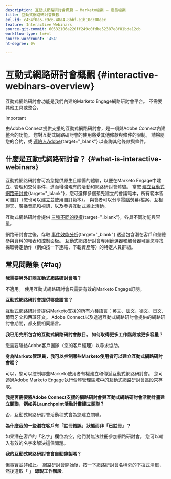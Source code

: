 ```yaml
---
description: 互動式網路研討會概覽 — Marketo檔案 — 產品檔案
title: 互動式網路研討會概觀
exl-id: c454f0a5-c9c6-48a4-8bbf-e1b10dc00eec
feature: Interactive Webinars
source-git-commit: 60532106a220ff249c0fdbe52387e8f81bda12cb
workflow-type: tm+mt
source-wordcount: '454'
ht-degree: 0%

---
```


# 互動式網路研討會概觀 {#interactive-webinars-overview}

互動式網路研討會功能是我們內建的Marketo Engage網路研討會平台。 不需要其他工具或整合。

>[!IMPORTANT]
>
>由Adobe Connect提供支援的互動式網路研討會，是一項與Adobe Connect內建整合的功能。 您對互動式網路研討會的使用將受其他條款與條件的限制。 請檢閱您的合約，或 [連絡人Adobe](https://nation.marketo.com/t5/support/ct-p/Support){target="_blank"} 以查詢其他條款與條件。

## 什麼是互動式網路研討會？ {#what-is-interactive-webinars}

互動式網路研討會可為您提供原生且順暢的體驗，以便在Marketo Engage中建立、管理和交付事件，進而增強現有的活動和網路研討會體驗。 當您 [建立互動式網路研討會](/help/marketo/product-docs/demand-generation/events/interactive-webinars/create-an-interactive-webinar.md){target="_blank"}，您可選擇多個預先建立的會議範本，所有範本皆可自訂（您也可以建立並使用自訂範本）。 與會者可以分享電腦熒幕/檔案、互相聊天、廣播音訊和視訊，以及參與互動式線上活動。

互動式網路研討會提供 [三種不同的授權](/help/marketo/product-docs/demand-generation/events/interactive-webinars/user-and-license-management.md){target="_blank"}，各具不同功能與容量。

網路研討會之後，存取 [事件效能分析](/help/marketo/product-docs/demand-generation/events/interactive-webinars/event-workflows.md){target="_blank"} 透過包含潛在客戶和彙總參與資料的報表和控制面板。 互動式網路研討會專用篩選器和觸發器可讓您尋找採取特定動作（例如按一下連結、下載資產等）的特定人員群組。

## 常見問題集 {#faq}

**我需要另外訂閱互動式網路研討會嗎？**

不適用。 使用互動式網路研討會只需要有效的Marketo Engage訂閱。

**互動式網路研討會提供哪些語言？**

互動式網路研討會提供Marketo支援的所有六種語言：英文、法文、德文、日文、葡萄牙文和西班牙文。 Adobe Connect以及透過互動式網路研討會提供的網路研討會期間，都支援相同語言。

**我已用完所包含的互動式網路研討會數目。 如何取得更多工作階段或更多容量？**

您需要聯絡Adobe客戶團隊（您的客戶經理）以尋求協助。

**身為Marketo管理員，我可以控制哪些Marketo使用者可以建立互動式網路研討會嗎？**

可以，您可以控制哪些Marketo使用者有權建立和傳遞互動式網路研討會。 您可透過Adobe Marketo Engage執行個體管理區域中的互動式網路研討會區段來存取。

**我是否需要將Adobe Connect支援的網路研討會與互動式網路研討會活動計畫建立關聯，例如與Launchpoint活動計畫建立關聯？**

否，互動式網路研討會活動程式會為您建立關聯。

**為什麼我的一些潛在客戶有「註冊錯誤」狀態而非「已註冊」？**

如果潛在客戶的「名字」欄位為空，他們將無法註冊參加網路研討會。 您可以輸入有效的名字來解決這個問題。

**我的互動式網路研討會會自動錄製嗎？**

但事實並非如此。 網路研討會開始後，按一下網路研討會名稱旁的下拉式清單，然後選取「 」 **錄製工作階段**.

